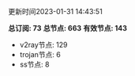 更新时间2023-01-31 14:43:51

**总订阅: 73**
**总节点: 663**
**有效节点: 143**
- v2ray节点: 129
- trojan节点: 6
- ss节点: 8

